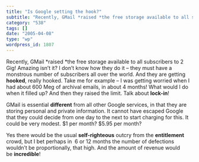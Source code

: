 ```yaml
---
title: "Is Google setting the hook?"
subtitle: "Recently, GMail *raised *the free storage available to all subscribers to 2 Gig! Amazing isn’t it? I..."
category: "538"
tags: []
date: "2005-04-08"
type: "wp"
wordpress_id: 1807
---
```

Recently, GMail *raised *the free storage available to all subscribers to 2 Gig! Amazing isn’t it? I don’t know how they do it – they must have a monstrous number of subscribers all over the world. And they are getting **hooked**, really hooked. 
Take me for example – I was getting worried when I had about 600 Meg of archival emails, in about 4 months! What would I do when it filled up? And then they raised the limit. Talk about **lock-in**!

GMail is essential **different** from all other Google services, in that they are storing personal and private information. It cannot have escaped Google that they could decide from one day to the next to start charging for this. It could be very modest. $1 per month? $5.95 per month? 

Yes there would be the usual **self-righteous** outcry from the **entitlement** crowd, but I bet perhaps in  6 or 12 months the number of defections wouldn’t be proportionally, that high. And the amount of revenue would be **incredible**!